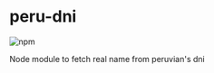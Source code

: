 # peru-dni

![npm](https://img.shields.io/npm/v/peru-dni)

Node module to fetch real name from peruvian's dni
